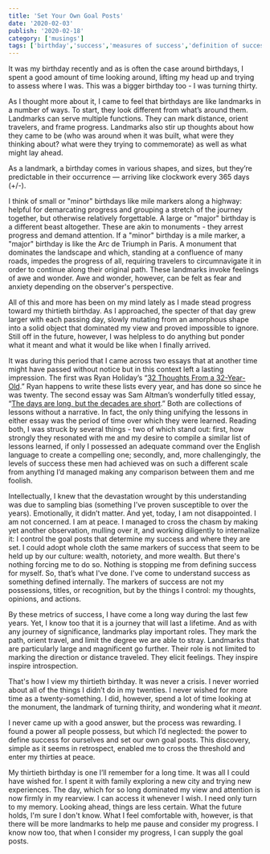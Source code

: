 ```yaml
---
title: 'Set Your Own Goal Posts'
date: '2020-02-03'
publish: '2020-02-18'
category: ['musings']
tags: ['birthday','success','measures of success','definition of success','sam altman','ryan holiday','landmarks']
---
```


It was my birthday recently and as is often the case around birthdays, I spent a good amount of time looking around, lifting my head up and trying to assess where I was. This was a bigger birthday too - I was turning thirty.

As I thought more about it, I came to feel that birthdays are like landmarks in a number of ways. To start, they look different from what’s around them. Landmarks can serve multiple functions. They can mark distance, orient travelers, and frame progress. Landmarks also stir up thoughts about how they came to be (who was around when it was built, what were they thinking about? what were they trying to commemorate) as well as  what might lay ahead.

As a landmark, a birthday comes in various shapes, and sizes, but they’re predictable in their occurrence — arriving like clockwork every 365 days (+/-).

I think of small or "minor" birthdays like mile markers along a highway: helpful for demarcating progress and grouping a stretch of the journey together, but otherwise relatively forgettable. A large or "major" birthday is a different beast altogether. These are akin to monuments - they arrest progress and demand attention. If a "minor" birthday is a mile marker, a "major" birthday is like the Arc de Triumph in Paris. A monument that dominates the landscape and which, standing at a confluence of many roads, impedes the progress of all, requiring travelers to circumnavigate it in order to continue along their original path. These landmarks invoke feelings of awe and wonder. Awe and wonder, however, can be felt as fear and anxiety depending on the observer's perspective.

All of this and more has been on my mind lately as I made stead progress toward my thirtieth birthday. As I approached, the specter of that day grew larger with each passing day, slowly mutating from an amorphous shape into a solid object that dominated my view and proved impossible to ignore. Still off in the future, however, I was helpless to do anything but ponder what it meant and what it would be like when I finally arrived.

It was during this period that I came across two essays that at another time might have passed without notice but in this context left a lasting impression. The first was Ryan Holiday’s “[32 Thoughts From a 32-Year-Old](https://medium.com/@RyanHoliday/32-thoughts-from-a-32-year-old-f7ec8b1a95a).” Ryan happens to write these lists every year, and has done so since he was twenty. The second essay was Sam Altman’s wonderfully titled essay, “[The days are long, but the decades are short](https://blog.samaltman.com/the-days-are-long-but-the-decades-are-short).” Both are collections of lessons without a narrative. In fact, the only thing unifying the lessons in either essay was the period of time over which they were learned. Reading both, I was struck by several things - two of which stand out: first, how strongly they resonated with me and my desire to compile a similar list of lessons learned, if only I possessed an adequate command over the English language to create a compelling one; secondly, and, more challengingly, the levels of success these men had achieved was on such a different scale from anything I’d managed making any comparison between them and me foolish.

Intellectually, I knew that the devastation wrought by this understanding was due to sampling bias (something I’ve proven susceptible to over the years). Emotionally, it didn’t matter. And yet, today, I am not disappointed. I am not concerned. I am at peace. I managed to cross the chasm by making yet another observation, mulling over it, and working diligently to internalize it: I control the goal posts that determine my success and where they are set. I could adopt whole cloth the same markers of success that seem to be held up by our culture: wealth, notoriety, and more wealth. But there's nothing forcing me to do so. Nothing is stopping me from defining success for myself. So, that’s what I've done. I've come to understand success as something defined internally. The markers of success are not my possessions, titles, or recognition, but by the things I control: my thoughts, opinions, and actions.

By these metrics of success, I have come a long way during the last few years. Yet, I know too that it is a journey that will last a lifetime. And as with any journey of significance, landmarks play important roles. They mark the path, orient travel, and limit the degree we are able to stray. Landmarks that are particularly large and magnificent go further. Their role is not limited to marking the direction or distance traveled. They elicit feelings. They inspire inspire introspection.

That's how I view my thirtieth birthday. It was never a crisis. I never worried about all of the things I didn’t do in my twenties. I never wished for more time as a twenty-something. I did, however, spend a lot of time looking at the monument, the landmark of turning thirity, and wondering what it _meant_.

I never came up with a good answer, but the process was rewarding. I found a power all people possess, but which I’d neglected: the power to define success for ourselves and set our own goal posts. This discovery, simple as it seems in retrospect, enabled me to cross the threshold and enter my thirties at peace.

My thirtieth birthday is one I’ll remember for a long time. It was all I could have wished for. I spent it with family exploring a new city and trying new experiences. The day, which for so long dominated my view and attention is now firmly in my rearview. I can access it whenever I wish. I need only turn to my memory. Looking ahead, things are less certain. What the future holds, I'm sure I don't know. What I feel comfortable with, however, is that there will be more landmarks to help me pause and consider my progress. I know now too, that when I consider my progress, I can supply the goal posts.